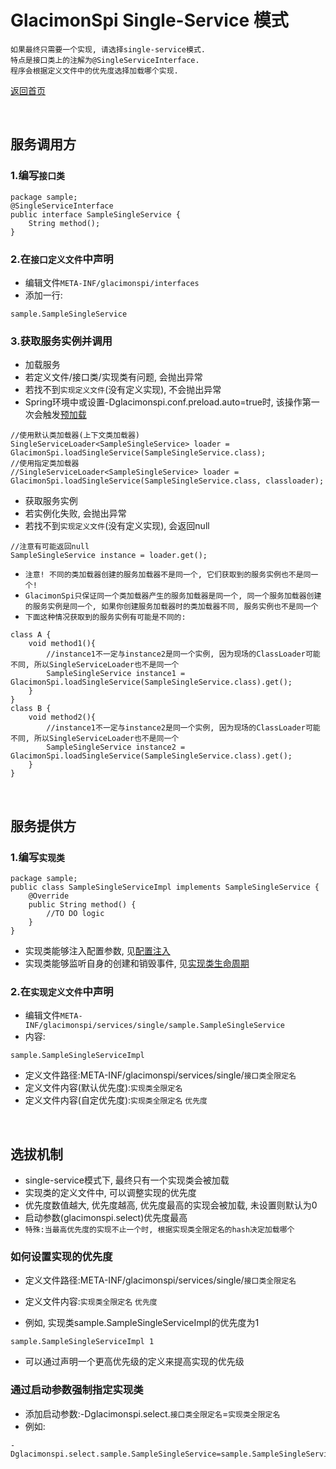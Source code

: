 # GlacimonSpi Single-Service 模式

```text
如果最终只需要一个实现, 请选择single-service模式. 
特点是接口类上的注解为@SingleServiceInterface. 
程序会根据定义文件中的优先度选择加载哪个实现. 
```

[返回首页](https://github.com/shepherdviolet/glacimon/blob/master/docs/spi/index-cn.md)

<br>

## 服务调用方

### 1.编写`接口类`

```text
package sample;
@SingleServiceInterface
public interface SampleSingleService {
    String method();
}
```

### 2.在`接口定义文件`中声明

* 编辑文件`META-INF/glacimonspi/interfaces`
* 添加一行:

```text
sample.SampleSingleService
```

### 3.获取服务实例并调用

* 加载服务
* 若定义文件/接口类/实现类有问题, 会抛出异常
* 若找不到`实现定义文件`(没有定义实现), 不会抛出异常
* Spring环境中或设置-Dglacimonspi.conf.preload.auto=true时, 该操作第一次会触发[预加载](https://github.com/shepherdviolet/glacimon/blob/master/docs/spi/preload-cn.md)

```text
//使用默认类加载器(上下文类加载器)
SingleServiceLoader<SampleSingleService> loader = GlacimonSpi.loadSingleService(SampleSingleService.class);
//使用指定类加载器
//SingleServiceLoader<SampleSingleService> loader = GlacimonSpi.loadSingleService(SampleSingleService.class, classloader);
```

* 获取服务实例
* 若实例化失败, 会抛出异常
* 若找不到`实现定义文件`(没有定义实现), 会返回null

```text
//注意有可能返回null
SampleSingleService instance = loader.get();
```

* `注意! 不同的类加载器创建的服务加载器不是同一个, 它们获取到的服务实例也不是同一个!`
* `GlacimonSpi只保证同一个类加载器产生的服务加载器是同一个, 同一个服务加载器创建的服务实例是同一个, 如果你创建服务加载器时的类加载器不同, 服务实例也不是同一个`
* `下面这种情况获取到的服务实例有可能是不同的:`

```text
class A {
    void method1(){
        //instance1不一定与instance2是同一个实例, 因为现场的ClassLoader可能不同, 所以SingleServiceLoader也不是同一个
        SampleSingleService instance1 = GlacimonSpi.loadSingleService(SampleSingleService.class).get();
    }
}
class B {
    void method2(){
        //instance1不一定与instance2是同一个实例, 因为现场的ClassLoader可能不同, 所以SingleServiceLoader也不是同一个
        SampleSingleService instance2 = GlacimonSpi.loadSingleService(SampleSingleService.class).get();
    }
}
```

<br>

## 服务提供方

### 1.编写`实现类`

```text
package sample;
public class SampleSingleServiceImpl implements SampleSingleService {
    @Override
    public String method() {
        //TO DO logic
    }
}
```

* 实现类能够注入配置参数, 见[配置注入](https://github.com/shepherdviolet/glacimon/blob/master/docs/spi/property-injection-cn.md)
* 实现类能够监听自身的创建和销毁事件, 见[实现类生命周期](https://github.com/shepherdviolet/glacimon/blob/master/docs/spi/implementation-lifecycle-cn.md)

### 2.在`实现定义文件`中声明

* 编辑文件`META-INF/glacimonspi/services/single/sample.SampleSingleService`
* 内容:

```text
sample.SampleSingleServiceImpl
```

* 定义文件路径:META-INF/glacimonspi/services/single/`接口类全限定名`
* 定义文件内容(默认优先度):`实现类全限定名`
* 定义文件内容(自定优先度):`实现类全限定名` `优先度`

<br>

## 选拔机制

* single-service模式下, 最终只有一个实现类会被加载
* 实现类的定义文件中, 可以调整实现的优先度
* 优先度数值越大, 优先度越高, 优先度最高的实现会被加载, 未设置则默认为0
* 启动参数(glacimonspi.select)优先度最高
* `特殊:当最高优先度的实现不止一个时, 根据实现类全限定名的hash决定加载哪个`

### 如何设置实现的优先度

* 定义文件路径:META-INF/glacimonspi/services/single/`接口类全限定名`
* 定义文件内容:`实现类全限定名` `优先度`

* 例如, 实现类sample.SampleSingleServiceImpl的优先度为1

```text
sample.SampleSingleServiceImpl 1
```

* 可以通过声明一个更高优先级的定义来提高实现的优先级

### 通过启动参数强制指定实现类

* 添加启动参数:-Dglacimonspi.select.`接口类全限定名`=`实现类全限定名`
* 例如:

```text
-Dglacimonspi.select.sample.SampleSingleService=sample.SampleSingleServiceImpl
```
